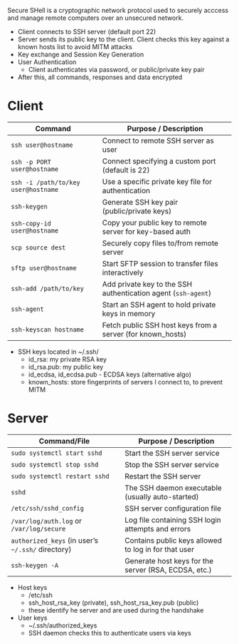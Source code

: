  Secure SHell is a cryptographic network protocol used to securely acccess and manage remote computers over an unsecured network.
 - Client connects to SSH server (default port 22)
 - Server sends its public key to the client. Client checks this key against a known hosts list to avoid MITM attacks
 - Key exchange and Session Key Generation
 - User Authentication
	 - Client authenticates via password, or public/private key pair
- After this, all commands, responses and data encrypted   

# Client
| Command                             | Purpose / Description                                         |
| ----------------------------------- | ------------------------------------------------------------- |
| `ssh user@hostname`                 | Connect to remote SSH server as user                          |
| `ssh -p PORT user@hostname`         | Connect specifying a custom port (default is 22)              |
| `ssh -i /path/to/key user@hostname` | Use a specific private key file for authentication            |
| `ssh-keygen`                        | Generate SSH key pair (public/private keys)                   |
| `ssh-copy-id user@hostname`         | Copy your public key to remote server for key-based auth      |
| `scp source dest`                   | Securely copy files to/from remote server                     |
| `sftp user@hostname`                | Start SFTP session to transfer files interactively            |
| `ssh-add /path/to/key`              | Add private key to the SSH authentication agent (`ssh-agent`) |
| `ssh-agent`                         | Start an SSH agent to hold private keys in memory             |
| `ssh-keyscan hostname`              | Fetch public SSH host keys from a server (for known\_hosts)   |
- SSH keys located in ~/.ssh/
	- id_rsa: my private RSA key
	- id_rsa.pub: my public key
	- id_ecdsa, id_ecdsa.pub - ECDSA keys (alternative algo)
	- known_hosts: store fingerprints of servers I connect to, to prevent MITM

# Server
| Command/File                                      | Purpose / Description                                |
| ------------------------------------------------- | ---------------------------------------------------- |
| `sudo systemctl start sshd`                       | Start the SSH server service                         |
| `sudo systemctl stop sshd`                        | Stop the SSH server service                          |
| `sudo systemctl restart sshd`                     | Restart the SSH server                               |
| `sshd`                                            | The SSH daemon executable (usually auto-started)     |
| `/etc/ssh/sshd_config`                            | SSH server configuration file                        |
| `/var/log/auth.log` or `/var/log/secure`          | Log file containing SSH login attempts and errors    |
| `authorized_keys` (in user’s `~/.ssh/` directory) | Contains public keys allowed to log in for that user |
| `ssh-keygen -A`                                   | Generate host keys for the server (RSA, ECDSA, etc.) |
- Host keys
	- /etc/ssh
	- ssh_host_rsa_key (private), ssh_host_rsa_key.pub (public)
	- these identify he server and are used during the handshake
- User keys
	- ~/.ssh/authorized_keys
	- SSH daemon checks this to authenticate users via keys

